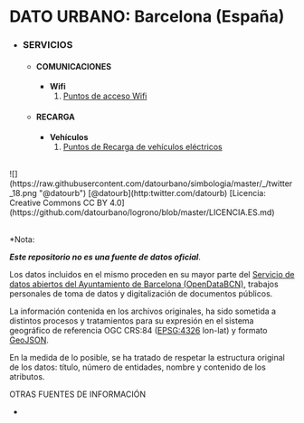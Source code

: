# DATO URBANO: Barcelona (España)
* ### **SERVICIOS**
  - #### **COMUNICACIONES**
    - **Wifi**
      1. [Puntos de acceso Wifi](https://github.com/datourbano/barcelona/blob/master/servicios/comunicaciones/wifi/08019_punts_wifi.md)
  - #### **RECARGA**
    - **Vehículos**
      1. [Puntos de Recarga de vehículos eléctricos](https://github.com/datourbano/barcelona/blob/master/servicios/recarga/vehiculos/08019_punts_recarrega_vehicles_electrics_bcn_ciutat.md)


<br />
![](https://raw.githubusercontent.com/datourbano/simbologia/master/_/twitter_18.png "@datourb") [@datourb](http:twitter.com/datourb)  
[Licencia: Creative Commons CC BY 4.0](https://github.com/datourbano/logrono/blob/master/LICENCIA.ES.md)
<br /><br />

\*Nota:

  **_Este repositorio no es una fuente de datos oficial_**.
  
  Los datos incluidos en el mismo proceden en su mayor parte del [Servicio de datos abiertos del Ayuntamiento de Barcelona (OpenDataBCN)](http://opendata-ajuntament.barcelona.cat), trabajos personales de toma de datos y digitalización de documentos públicos.
  
  La información contenida en los archivos originales, ha sido sometida a distintos procesos y tratamientos para su expresión en el sistema geográfico de referencia OGC CRS:84 ([EPSG:4326](https://epsg.io/4326) lon-lat)  y formato [GeoJSON](http://geojson.org/).

  En la medida de lo posible, se ha tratado de respetar la estructura original de los datos: título, número de entidades, nombre y contenido de los atributos.

  OTRAS FUENTES DE INFORMACIÓN

  * 